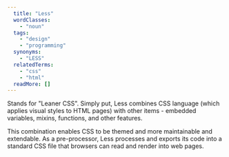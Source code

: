 ```yaml
---
  title: "Less"
  wordClasses:
    - "noun"
  tags:
    - "design"
    - "programming"
  synonyms:
    - "LESS"
  relatedTerms:
    - "css"
    - "html"
  readMore: []
---
```

Stands for "Leaner CSS". Simply put, Less combines CSS language (which applies visual styles to HTML pages) with other items - embedded variables, mixins, functions, and other features.

This combination enables CSS to be themed and more maintainable and extendable. As a pre-processor, Less processes and exports its code into a standard CSS file that browsers can read and render into web pages.
